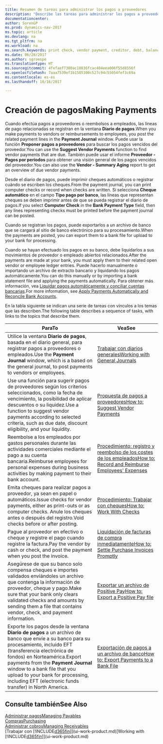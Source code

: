 ```yaml
---
title: Resumen de tareas para administrar los pagos a proveedores
description: "Describe las tareas para administrar los pagos a proveedores o acreedores, incluido el registro de líneas de pago, y obtener un resumen de saldo vencido."
documentationcenter: 
author: SorenGP
ms.prod: dynamics-nav-2017
ms.topic: article
ms.devlang: na
ms.tgt_pltfrm: na
ms.workload: na
ms.search.keywords: print check, vendor payment, creditor, debt, balance due, AP
ms.date: 06/28/2017
ms.author: sgroespe
ms.translationtype: HT
ms.sourcegitcommit: 4fefaef7380ac10836fcac404eea006f55d8556f
ms.openlocfilehash: 7aaa7539ef1b1585300c527c94c55054fef3c69a
ms.contentlocale: es-es
ms.lasthandoff: 10/16/2017

---
```

# <a name="making-payments"></a><span data-ttu-id="acff1-103">Creación de pagos</span><span class="sxs-lookup"><span data-stu-id="acff1-103">Making Payments</span></span>
<span data-ttu-id="acff1-104">Cuando efectúa pagos a proveedores o reembolsos a empleados, las líneas de pago relacionadas se registran en la ventana **Diario de pagos**.</span><span class="sxs-lookup"><span data-stu-id="acff1-104">When you make payments to vendors or reimbursements to employees, you post the related payment lines in the **Payment Journal** window.</span></span> <span data-ttu-id="acff1-105">Puede usar la función **Proponer pagos a proveedores** para buscar los pagos vencidos del proveedor.</span><span class="sxs-lookup"><span data-stu-id="acff1-105">You can use the **Suggest Vendor Payments** function to find vendor payments that are due.</span></span> <span data-ttu-id="acff1-106">También puede usar el informe **Proveedor - Pagos por periodos** para obtener una visión general de los pagos vencidos del proveedor.</span><span class="sxs-lookup"><span data-stu-id="acff1-106">You can also use the **Vendor - Summary Aging** report to get an overview of due vendor payments.</span></span>

<span data-ttu-id="acff1-107">Desde el diario de pagos, puede imprimir cheques automáticos o registrar cuándo se escriben los cheques.</span><span class="sxs-lookup"><span data-stu-id="acff1-107">From the payment journal, you can print computer checks or record when checks are written.</span></span> <span data-ttu-id="acff1-108">Si selecciona **Cheque automático** en el campo **Tipo pago por banco**, las líneas que representan cheques se deben imprimir antes de que se pueda registrar el diario de pagos.</span><span class="sxs-lookup"><span data-stu-id="acff1-108">If you select **Computer Check** in the **Bank Payment Type** field, then any lines representing checks must be printed before the payment journal can be posted.</span></span>

<span data-ttu-id="acff1-109">Cuando se registran los pagos, puede exportarlos a un archivo de banco que se cargará al sitio de banco electrónico para su procesamiento.</span><span class="sxs-lookup"><span data-stu-id="acff1-109">When the payments are posted, you can export them to a bank file for upload to your bank for processing.</span></span>

<span data-ttu-id="acff1-110">Cuando se hayan efectuado los pagos en su banco, debe liquidarlos a sus movimientos de proveedor o empleado abiertos relacionados.</span><span class="sxs-lookup"><span data-stu-id="acff1-110">After the payments are made at your bank, you must apply them to their related open vendor or employee ledger entries.</span></span> <span data-ttu-id="acff1-111">Puede hacerlo manualmente o importando un archivo de extracto bancario y liquidando los pagos automáticamente.</span><span class="sxs-lookup"><span data-stu-id="acff1-111">You can do this manually or by importing a bank statement file and applying the payments automatically.</span></span> <span data-ttu-id="acff1-112">Para obtener más información, vea [Liquidar pagos automáticamente y conciliar cuentas bancarias](receivables-apply-payments-auto-reconcile-bank-accounts.md).</span><span class="sxs-lookup"><span data-stu-id="acff1-112">For more information, see [Apply Payments Automatically and Reconcile Bank Accounts](receivables-apply-payments-auto-reconcile-bank-accounts.md).</span></span>

<span data-ttu-id="acff1-113">En la tabla siguiente se indican una serie de tareas con vínculos a los temas que las describen.</span><span class="sxs-lookup"><span data-stu-id="acff1-113">The following table describes a sequence of tasks, with links to the topics that describe them.</span></span>

| <span data-ttu-id="acff1-114">Para</span><span class="sxs-lookup"><span data-stu-id="acff1-114">To</span></span> | <span data-ttu-id="acff1-115">Vea</span><span class="sxs-lookup"><span data-stu-id="acff1-115">See</span></span> |
| --- | --- |
|<span data-ttu-id="acff1-116">Utilice la ventana **Diario de pagos**, basada en el diario general, para registrar pagos a proveedores o empleados.</span><span class="sxs-lookup"><span data-stu-id="acff1-116">Use the **Payment Journal** window, which is a based on the general journal, to post payments to vendors or employees.</span></span>|[<span data-ttu-id="acff1-117">Trabajar con diarios generales</span><span class="sxs-lookup"><span data-stu-id="acff1-117">Working with General Journals</span></span>](ui-work-general-journals.md)|
| <span data-ttu-id="acff1-118">Use una función para sugerir pagos de proveedores según los criterios seleccionados, como la fecha de vencimiento, la posibilidad de aplicar descuentos o su liquidez.</span><span class="sxs-lookup"><span data-stu-id="acff1-118">Use a function to suggest vendor payments according to selected criteria, such as due date, discount eligibility, and your liquidity.</span></span> |[<span data-ttu-id="acff1-119">Propuesta de pagos a proveedores</span><span class="sxs-lookup"><span data-stu-id="acff1-119">How to: Suggest Vendor Payments</span></span>](payables-how-suggest-vendor-payments.md) |
|<span data-ttu-id="acff1-120">Reembolse a los empleados por gastos personales durante las actividades comerciales mediante el pago a su cuenta bancaria.</span><span class="sxs-lookup"><span data-stu-id="acff1-120">Reimburse employees for personal expenses during business activities by making payment to their bank account.</span></span>|[<span data-ttu-id="acff1-121">Procedimiento: registro y reembolso de los costes de los empleados</span><span class="sxs-lookup"><span data-stu-id="acff1-121">How to: Record and Reimburse Employees' Expenses</span></span>](finance-how-record-reimburse-employee-expenses.md)|
| <span data-ttu-id="acff1-122">Emita cheques para realizar pagos a proveedor, ya sean en papel o automáticos.</span><span class="sxs-lookup"><span data-stu-id="acff1-122">Issue checks for vendor payments, either as print-outs or as computer checks.</span></span> <span data-ttu-id="acff1-123">Anule los cheques antes o después del registro.</span><span class="sxs-lookup"><span data-stu-id="acff1-123">Void checks before or after posting.</span></span> |[<span data-ttu-id="acff1-124">Procedimiento: Trabajar con cheques</span><span class="sxs-lookup"><span data-stu-id="acff1-124">How to: Work With Checks</span></span>](payables-how-work-checks.md) |
| <span data-ttu-id="acff1-125">Pague al proveedor en efectivo o cheque y registre el pago cuando registre la factura.</span><span class="sxs-lookup"><span data-stu-id="acff1-125">Pay the vendor by cash or check, and post the payment when you post the invoice.</span></span> |[<span data-ttu-id="acff1-126">Liquidación de facturas de compra inmediatamente</span><span class="sxs-lookup"><span data-stu-id="acff1-126">How to: Settle Purchase Invoices Promptly</span></span>](finance-how-to-settle-purchase-invoices-promptly.md) |
| <span data-ttu-id="acff1-127">Asegúrese de que su banco solo compensa cheques e importes validados enviándoles un archivo que contenga la información de proveedor, cheque y pago.</span><span class="sxs-lookup"><span data-stu-id="acff1-127">Make sure that your bank only clears validated checks and amounts by sending them a file that contains vendor, check, and payment information.</span></span> |[<span data-ttu-id="acff1-128">Exportar un archivo de Positive Pay</span><span class="sxs-lookup"><span data-stu-id="acff1-128">How to: Export a Positive Pay file</span></span>](finance-how-positive-pay.md) |
|<span data-ttu-id="acff1-129">Exporte los pagos desde la ventana **Diario de pagos** a un archivo de banco que envíe a su banco para su procesamiento, incluido EFT (transferencia electrónica de fondos) en Norteamérica.</span><span class="sxs-lookup"><span data-stu-id="acff1-129">Export payments from the **Payment Journal** window to a bank file that you upload to your bank for processing, including EFT (electronic funds transfer) in North America.</span></span> |[<span data-ttu-id="acff1-130">Exportación de pagos a un archivo de banco</span><span class="sxs-lookup"><span data-stu-id="acff1-130">How to: Export Payments to a Bank File</span></span>](payables-how-export-payments-bank-file.md)|  

## <a name="see-also"></a><span data-ttu-id="acff1-131">Consulte también</span><span class="sxs-lookup"><span data-stu-id="acff1-131">See Also</span></span>
[<span data-ttu-id="acff1-132">Administrar pagos</span><span class="sxs-lookup"><span data-stu-id="acff1-132">Managing Payables</span></span>](payables-manage-payables.md)  
[<span data-ttu-id="acff1-133">Compras</span><span class="sxs-lookup"><span data-stu-id="acff1-133">Purchasing</span></span>](purchasing-manage-purchasing.md)  
[<span data-ttu-id="acff1-134">Administrar cobros</span><span class="sxs-lookup"><span data-stu-id="acff1-134">Managing Receivables</span></span>](receivables-manage-receivables.md)  
<span data-ttu-id="acff1-135">[Trabajar con [!INCLUDE[d365fin](includes/d365fin_md.md)]](ui-work-product.md)</span><span class="sxs-lookup"><span data-stu-id="acff1-135">[Working with [!INCLUDE[d365fin](includes/d365fin_md.md)]](ui-work-product.md)</span></span>  

